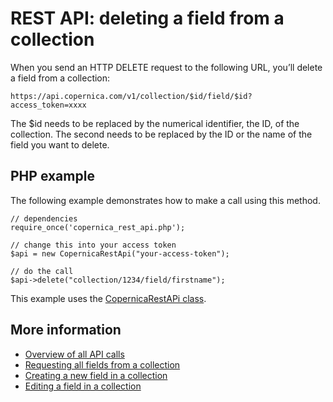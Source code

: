 # REST API: deleting a field from a collection

When you send an HTTP DELETE request to the following URL, you’ll delete a field from a collection:

`https://api.copernica.com/v1/collection/$id/field/$id?access_token=xxxx`

The $id needs to be replaced by the numerical identifier, the ID, of the collection. The second needs to be replaced by the ID or the name of the field you want to delete.

## PHP example
The following example demonstrates how to make a call using this method.

	// dependencies
	require_once('copernica_rest_api.php');

	// change this into your access token
	$api = new CopernicaRestApi("your-access-token");

	// do the call
	$api->delete("collection/1234/field/firstname");

This example uses the [CopernicaRestAPi class](rest-php).

## More information
- [Overview of all API calls](rest-api)
- [Requesting all fields from a collection](rest-get-collection-fields)
- [Creating a new field in a collection](rest-post-collection-fields)
- [Editing a field in a collection](rest-put-collection-fields)

